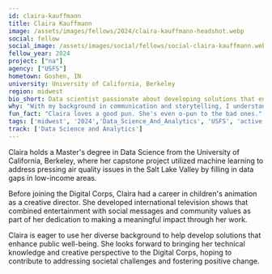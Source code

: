```yaml
---
id: claira-kauffmann
title: Claira Kauffmann
image: /assets/images/fellows/2024/claira-kauffmann-headshot.webp
social: fellow
social_image: /assets/images/social/fellows/social-claira-kauffmann.webp
fellow_year: 2024
project: ["na"]
agency: ["USFS"]
hometown: Goshen, IN
university: University of California, Berkeley
region: midwest
bio_short: Data scientist passionate about developing solutions that enhance public well-being
why: "With my background in communication and storytelling, I understand the importance of making complex information accessible and engaging for diverse audiences. Joining the U.S. Digital Corps is a unique opportunity for me to use these skills to serve the public. I am eager to contribute to evidence-based solutions and advocate for the responsible use of artificial intelligence."
fun_fact: "Claira loves a good pun. She's even o-pun to the bad ones."
tags: ['midwest', '2024','Data_Science_And_Analytics', 'USFS', 'active']
track: ['Data Science and Analytics']
---
```


Claira holds a Master's degree in Data Science from the University of California, Berkeley, where her capstone project utilized machine learning to address pressing air quality issues in the Salt Lake Valley by filling in data gaps in low-income areas.

Before joining the Digital Corps, Claira had a career in children's animation as a creative director. She developed international television shows that combined entertainment with social messages and community values as part of her dedication to making a meaningful impact through her work.

Claira is eager to use her diverse background to help develop solutions that enhance public well-being. She looks forward to bringing her technical knowledge and creative perspective to the Digital Corps, hoping to contribute to addressing societal challenges and fostering positive change.
